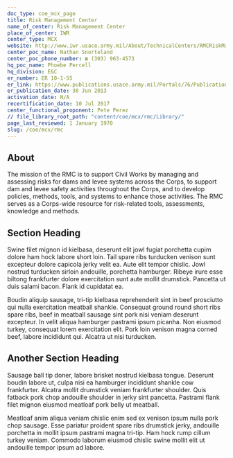 ```yaml
---
doc_type: coe_mcx_page 
title: Risk Management Center
name_of_center: Risk Management Center
place_of_center: IWR
center_type: MCX
website: http://www.iwr.usace.army.mil/About/TechnicalCenters/RMCRiskManagementCenter.aspx
center_poc_name: Nathan Snorteland
center_poc_phone_number: ☎ (303) 963-4573
hq_poc_name: Phoebe Percell
hq_division: E&C
er_number: ER 10-1-55
er_link: https://www.publications.usace.army.mil/Portals/76/Publications/EngineerRegulations/ER_10-1-55.pdf?ver=7DHNWbHj15a1nv3WSg44xQ%3d%3d
er_publication_date: 30 Jun 2013
activation_date: N/A
recertification_date: 10 Jul 2017
center_functional_proponent: Pete Perez
// file_library_root_path: "content/coe/mcx/rmc/Library/" 
page_last_reviewed: 1 January 1970 
slug: /coe/mcx/rmc
---
```


## About 

The mission of the RMC is to support Civil Works by managing and assessing risks for dams and levee systems across the Corps, to support dam and levee safety activities throughout the Corps, and to develop policies, methods, tools, and systems to enhance those activities. The RMC serves as a Corps-wide resource for risk-related tools, assessments, knowledge and methods.

 ## Section Heading 

 Swine filet mignon id kielbasa, deserunt elit jowl fugiat porchetta cupim dolore ham hock labore short loin. Tail spare ribs turducken venison sunt excepteur dolore capicola jerky velit ea. Aute elit tempor chislic. Jowl nostrud turducken sirloin andouille, porchetta hamburger. Ribeye irure esse biltong frankfurter dolore exercitation sunt aute mollit drumstick. Pancetta ut duis salami bacon. Flank id cupidatat ea. 

 Boudin aliquip sausage, tri-tip kielbasa reprehenderit sint in beef prosciutto qui nulla exercitation meatball shankle. Consequat ground round short ribs spare ribs, beef in meatball sausage sint pork nisi veniam deserunt excepteur. In velit aliqua hamburger pastrami ipsum picanha. Non eiusmod turkey, consequat lorem exercitation elit. Pork loin venison magna corned beef, labore incididunt qui. Alcatra ut nisi turducken. 

 ## Another Section Heading 

 Sausage ball tip doner, labore brisket nostrud kielbasa tongue. Deserunt boudin labore ut, culpa nisi ea hamburger incididunt shankle cow frankfurter. Alcatra mollit drumstick veniam frankfurter shoulder. Quis fatback pork chop andouille shoulder in jerky sint pancetta. Pastrami flank filet mignon eiusmod meatloaf pork belly ut meatball. 

 Meatloaf anim aliqua veniam chislic enim sed ex venison ipsum nulla pork chop sausage. Esse pariatur proident spare ribs drumstick jerky, andouille porchetta in mollit ipsum pastrami magna tri-tip. Ham hock rump cillum turkey veniam. Commodo laborum eiusmod chislic swine mollit elit ut andouille tempor ipsum ad labore. 

